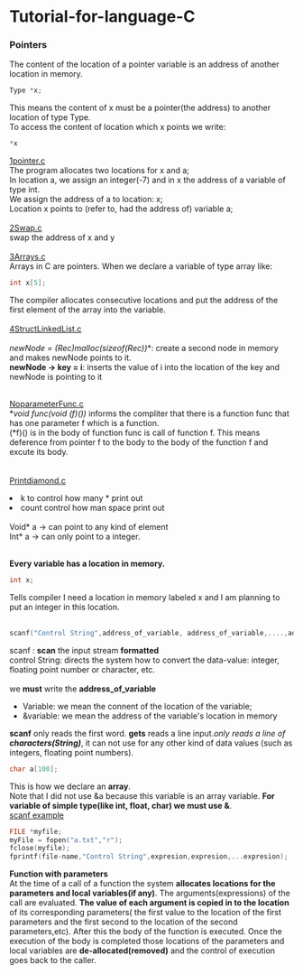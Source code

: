 # Tutorial-for-language-C
<h3>Pointers</h3>
The content of the location of a pointer variable is an address of another location in memory.<br>

```c
Type *x;
```
This means the content of x must be a pointer(the address) to another location of type Type.<br>
To access the content of location which x points we write:
```c
*x
```
[1pointer.c](https://github.com/Mira-Qiu/Tutorial-for-language-C/blob/master/2Pointer.c)<br>
The program allocates two locations for <h>x</h> and a;<br>
In location a, we assign an integer(-7) and in x the address of a variable of type int.<br>
We assign the address of a to location: x;<br>
Location x points to (refer to, had the address of) variable a;<br>
<br>
[2Swap.c](https://github.com/Mira-Qiu/Tutorial-for-language-C/blob/master/2Swap.c)<br>
swap the address of x and y<br>
<br>
[3Arrays.c](https://github.com/Mira-Qiu/Tutorial-for-language-C/blob/master/3Arrays.c)<br>
Arrays in C are pointers. When we declare a variable of type array like:
```c
int x[5];
```
The compiler allocates consecutive locations and put the address of the first element of the array into the variable.<br>
<br>
[4StructLinkedList.c](https://github.com/Mira-Qiu/Tutorial-for-language-C/blob/master/4StructLinkedList.c)<br>
<br>
**newNode = (Rec*)malloc(sizeof(Rec))**: create a second node in memory and makes newNode points to it.<br>
**newNode -> key = i**: inserts the value of i into the location of the key and newNode is pointing to it<br>
<br>

[NoparameterFunc.c](https://github.com/Mira-Qiu/Tutorial-for-language-C/blob/master/NoParameterFunc.c)
<br>
**void func(void (*f)())** informs the compliter that there is a function func that has one parameter f which is a function.<br>
(*f)() is in the body of function func is call of function f. This means deference from pointer f to the body to the body of the function f and excute its body.
<br><br><br>
[Printdiamond.c](https://github.com/Mira-Qiu/Tutorial-for-language-C/blob/master/PrintDiamond.c)<br>
<li> k to control how many * print out</li>
<li> count control how man space print out</li>
<br>
Void* a → can point to any kind of element<br>
Int* a → can only point to a integer.<br><br>

<strong> Every variable has a location in memory.</strong>
```c
int x;
```
Tells compiler I need a location in memory labeled x and I am planning to put an integer in this location.<br><br>
```c
scanf("Control String",address_of_variable, address_of_variable,....,address_of_variable)
```
scanf : <strong>scan</strong> the input stream <strong>formatted</strong></br>
control String: directs the system how to convert the data-value: integer, floating point number or character, etc.<br><br>
we <strong>must</strong> write the <strong>address_of_variable</strong></br>
<ul><li>Variable: we mean the connent of the location of the variable;</li>
<li>&variable: we mean the address of the variable's location in memory</li></ul>

<strong>scanf</Strong> only reads the first word. <Strong>gets</strong> reads a line input._*only reads a line of **characters(String)***_, it can not use for any other kind of data values (such as integers, floating point numbers).<br>
```c
char a[100];
```
This is how we declare an <strong>array</strong>.<br>
Note that I did not use &a because this variable is an array variable. __**For variable of simple type(like int, float, char) we must use &**__.<br>
[scanf example](https://github.com/Mira-Qiu/Tutorial-for-language-C/blob/master/scanfExample.c)<br>

```c
FILE *myfile;
myFile = fopen("a.txt","r");
fclose(myfile);
fprintf(file-name,"Control String",expresion,expresion,...expresion);
```
**Function with parameters**<br>
At the time of a call of a function the system **allocates locations for the parameters and local variables(if any)**. The arguments(expressions) of the call are evaluated. **The value of each argument is copied in to the location** of its corresponding parameters( the first value to the location of the first parameters and the first second to the location of the second parameters,etc). After this the body of the function is executed. Once the execution of the body is completed those locations of the parameters and local variables are **de-allocated(removed)** and the control of execution goes back to the caller.<br><br>

